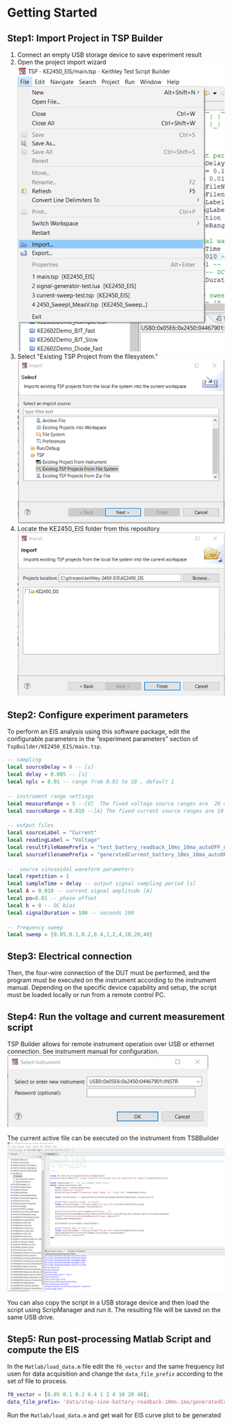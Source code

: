 # Getting Started

## Step1: Import Project in TSP Builder

1. Connect an empty USB storage device to save experiment result
2. Open the project import wizard ![TSB import](media/tsp_builder_import.png)
3. Select "Existing TSP Project from the filesystem." ![TSB import2](media/tsp_builder_import_02.png)
4. Locate the KE2450_EIS folder from this repository ![TSB import3](media/tsp_builder_import_03.png)

## Step2: Configure experiment parameters

To perform an EIS analysis using this software package, edit the configurable parameters in the “experiment parameters” section of `TspBuilder/KE2450_EIS/main.tsp`. 

```lua
-- sampling
local sourceDelay = 0 -- [s]
local delay = 0.005 -- [s]
local nplc = 0.01 -- range from 0.01 to 10 , default 1

-- instrument range settings
local measureRange = 5 --[V]  The fixed voltage source ranges are  20 mV, 200 mV, 2 V, 20 V, and 200 V.
local sourceRange = 0.010 --[A] The fixed current source ranges are 10 nA, 100 nA, 1 microA, 10 microA, 100 microA, 1 mA, 10 mA, 100 mA, and 1 A

-- output files 
local sourceLabel = "Current"
local readingLabel = "Voltage"
local resultFileNamePrefix = "test_battery_readback_10ms_10ma_autoOFF_nplc_05"
local sourceFilenamePrefix = "generatedCurrent_battery_10ms_10ma_autoOFF_nplc_05"

--  source sinusoidal waveform parameters
local repetition = 1
local sampleTime = delay -- output signal sampling period [s]
local A = 0.010 -- current signal amplitude [A]
local po=0.01 -- phase offset
local b = 0 -- DC bias
local signalDuration = 100 -- seconds 100

-- frequency sweep
local sweep = {0.05,0.1,0.2,0.4,1,2,4,10,20,40}

```

## Step3: Electrical connection

Then, the four-wire connection of the DUT must be performed, and the program must be executed on the instrument according to the instrument manual. Depending on the specific device capability and setup, the script must be loaded locally or run from a remote control PC.

## Step4: Run the voltage and current measurement script

TSP Builder allows for remote instrument operation over USB or ethernet connection. See instrument manual for configuration. 
![Open instrument](media/tsp_builder_open_instrument.png)

The current active file can be executed on the instrument from TSBBuilder
![Run from PC](media/tst_builder_run_from_pc.png)

You can also copy the script in a USB storage device and then load the script using ScripManager and run it.
The resulting file will be saved on the same USB drive.

## Step5: Run post-processing Matlab Script and compute the EIS

In the `Matlab/load_data.m` file edit the `f0_vector` and the same frequency list usen for data acquisition and change the `data_file_prefix` according to the set of file to process.

```Matlab
f0_vector = [0.05 0.1 0.2 0.4 1 2 4 10 20 40];
data_file_prefix= 'data/step-sine-battery-readback-10ms-1ma/generatedCurrent_10ms_1ma_0.1_';

```

Run the `Matlab/load_data.m` and get wait for EIS curve plot to be generated
